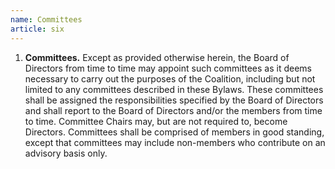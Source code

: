 ```yaml
---
name: Committees
article: six
---
```


1. **Committees.** Except as provided otherwise herein, the Board of Directors from time to time may appoint such committees as it deems necessary to carry out the purposes of the Coalition, including but not limited to any committees described in these Bylaws. These committees shall be assigned the responsibilities specified by the Board of Directors and shall report to the Board of Directors and/or the members from time to time. Committee Chairs may, but are not required to, become Directors. Committees shall be comprised of members in good standing, except that committees may include non-members who contribute on an advisory basis only.